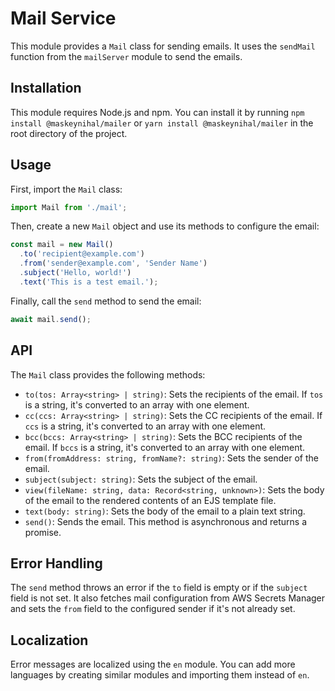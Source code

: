# Mail Service

This module provides a `Mail` class for sending emails. It uses the `sendMail` function from the `mailServer` module to send the emails.

## Installation

This module requires Node.js and npm. You can install it by running `npm install @maskeynihal/mailer` or `yarn install @maskeynihal/mailer` in the root directory of the project.

## Usage

First, import the `Mail` class:

```typescript
import Mail from './mail';
```

Then, create a new `Mail` object and use its methods to configure the email:

```typescript
const mail = new Mail()
  .to('recipient@example.com')
  .from('sender@example.com', 'Sender Name')
  .subject('Hello, world!')
  .text('This is a test email.');
```

Finally, call the `send` method to send the email:

```typescript
await mail.send();
```

## API

The `Mail` class provides the following methods:

- `to(tos: Array<string> | string)`: Sets the recipients of the email. If `tos` is a string, it's converted to an array with one element.
- `cc(ccs: Array<string> | string)`: Sets the CC recipients of the email. If `ccs` is a string, it's converted to an array with one element.
- `bcc(bccs: Array<string> | string)`: Sets the BCC recipients of the email. If `bccs` is a string, it's converted to an array with one element.
- `from(fromAddress: string, fromName?: string)`: Sets the sender of the email.
- `subject(subject: string)`: Sets the subject of the email.
- `view(fileName: string, data: Record<string, unknown>)`: Sets the body of the email to the rendered contents of an EJS template file.
- `text(body: string)`: Sets the body of the email to a plain text string.
- `send()`: Sends the email. This method is asynchronous and returns a promise.

## Error Handling

The `send` method throws an error if the `to` field is empty or if the `subject` field is not set. It also fetches mail configuration from AWS Secrets Manager and sets the `from` field to the configured sender if it's not already set.

## Localization

Error messages are localized using the `en` module. You can add more languages by creating similar modules and importing them instead of `en`.